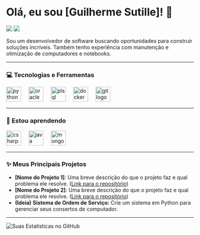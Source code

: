 # Olá, eu sou [Guilherme Sutille]! 👋

<p align="left">
  <a href="https://www.linkedin.com/in/guilherme-sutille-682776252/" target="_blank"><img src="https://img.shields.io/badge/LinkedIn-0077B5?style=for-the-badge&logo=linkedin&logoColor=white" /></a>
  <a href="mailto:guisutille@gmail.com"><img src="https://img.shields.io/badge/Email-D14836?style=for-the-badge&logo=gmail&logoColor=white" /></a>
</p>

Sou um desenvolvedor de software buscando oportunidades para construir soluções incríveis. Também tenho experiência com manutenção e otimização de computadores e notebooks.

---

### 💻 Tecnologias e Ferramentas

<p align="left">
  <img src="https://cdn.jsdelivr.net/gh/devicons/devicon/icons/python/python-original.svg" height="40" alt="python logo"  />
  <img width="12" />
  <img src="https://cdn.jsdelivr.net/gh/devicons/devicon/icons/oracle/oracle-original.svg" height="40" alt="oracle logo"  />
  <img width="12" />
  <img src="https://cdn.jsdelivr.net/gh/devicons/devicon/icons/plsql/plsql-original.svg" height="40" alt="plsql logo"  />
  <img width="12" />
  <img src="https://cdn.jsdelivr.net/gh/devicons/devicon/icons/docker/docker-original.svg" height="40" alt="docker logo"  />
  <img width="12" />
  <img src="https://cdn.jsdelivr.net/gh/devicons/devicon/icons/git/git-original.svg" height="40" alt="git logo"  />
</p>

---

### 🌱 Estou aprendendo

<p align="left">
  <img src="https://cdn.jsdelivr.net/gh/devicons/devicon/icons/csharp/csharp-original.svg" height="40" alt="csharp logo"  />
  <img width="12" />
  <img src="https://cdn.jsdelivr.net/gh/devicons/devicon/icons/java/java-original.svg" height="40" alt="java logo"  />
  <img width="12" />
  <img src="https://cdn.jsdelivr.net/gh/devicons/devicon/icons/mongodb/mongodb-original-wordmark.svg" height="40" alt="mongodb logo"  />
</p>

---

### ✨ Meus Principais Projetos

* **[Nome do Projeto 1]**: Uma breve descrição do que o projeto faz e qual problema ele resolve. ([Link para o repositório](#))
* **[Nome do Projeto 2]**: Uma breve descrição do que o projeto faz e qual problema ele resolve. ([Link para o repositório](#))
* **(Ideia)** **Sistema de Ordem de Serviço:** Crie um sistema em Python para gerenciar seus consertos de computador.

---

![Suas Estatísticas no GitHub](https://github-readme-stats.vercel.app/api?username=seu-usuario&show_icons=true&theme=dracula&include_all_commits=true&count_private=true)
